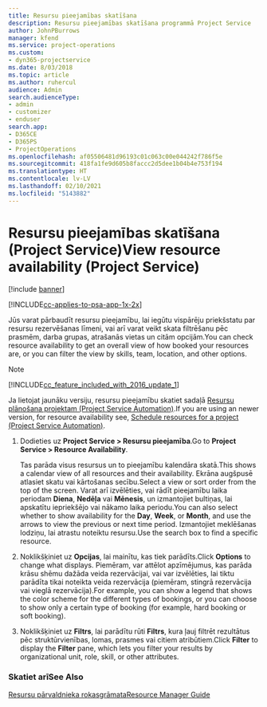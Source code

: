 ```yaml
---
title: Resursu pieejamības skatīšana
description: Resursu pieejamības skatīšana programmā Project Service
author: JohnPBurrows
manager: kfend
ms.service: project-operations
ms.custom:
- dyn365-projectservice
ms.date: 8/03/2018
ms.topic: article
ms.author: ruhercul
audience: Admin
search.audienceType:
- admin
- customizer
- enduser
search.app:
- D365CE
- D365PS
- ProjectOperations
ms.openlocfilehash: af05506481d96193c01c063c00e044242f786f5e
ms.sourcegitcommit: 418fa1fe9d605b8faccc2d5dee1b04b4e753f194
ms.translationtype: HT
ms.contentlocale: lv-LV
ms.lasthandoff: 02/10/2021
ms.locfileid: "5143882"
---
```

# <a name="view-resource-availability-project-service"></a><span data-ttu-id="dbb9c-103">Resursu pieejamības skatīšana (Project Service)</span><span class="sxs-lookup"><span data-stu-id="dbb9c-103">View resource availability (Project Service)</span></span>

[!include [banner](../includes/psa-now-project-operations.md)]

[!INCLUDE[cc-applies-to-psa-app-1x-2x](../includes/cc-applies-to-psa-app-1x-2x.md)]

<span data-ttu-id="dbb9c-104">Jūs varat pārbaudīt resursu pieejamību, lai iegūtu vispārēju priekšstatu par resursu rezervēšanas līmeni, vai arī varat veikt skata filtrēšanu pēc prasmēm, darba grupas, atrašanās vietas un citām opcijām.</span><span class="sxs-lookup"><span data-stu-id="dbb9c-104">You can check resource availability to get an overall view of how booked your resources are, or you can filter the view by skills, team, location, and other options.</span></span>  
  
> [!NOTE]
> [!INCLUDE[cc_feature_included_with_2016_update_1](../includes/cc-feature-included-with-2016-update-1.md)]  
> 
>  <span data-ttu-id="dbb9c-105">Ja lietojat jaunāku versiju, resursu pieejamību skatiet sadaļā [Resursu plānošana projektam (Project Service Automation)](../psa/schedule-resources-project.md).</span><span class="sxs-lookup"><span data-stu-id="dbb9c-105">If you are using an newer version, for resource availability see, [Schedule resources for a project (Project Service Automation)](../psa/schedule-resources-project.md).</span></span>  

1. <span data-ttu-id="dbb9c-106">Dodieties uz **Project Service > Resursu pieejamība**.</span><span class="sxs-lookup"><span data-stu-id="dbb9c-106">Go to **Project Service > Resource Availability**.</span></span>  

    <span data-ttu-id="dbb9c-107">Tas parāda visus resursus un to pieejamību kalendāra skatā.</span><span class="sxs-lookup"><span data-stu-id="dbb9c-107">This shows a calendar view of all resources and their availability.</span></span> <span data-ttu-id="dbb9c-108">Ekrāna augšpusē atlasiet skatu vai kārtošanas secību.</span><span class="sxs-lookup"><span data-stu-id="dbb9c-108">Select a view or sort order from the top of the screen.</span></span> <span data-ttu-id="dbb9c-109">Varat arī izvēlēties, vai rādīt pieejamību laika periodam **Diena**, **Nedēļa** vai **Mēnesis**, un izmantojiet bultiņas, lai apskatītu iepriekšējo vai nākamo laika periodu.</span><span class="sxs-lookup"><span data-stu-id="dbb9c-109">You can also select whether to show availability for the **Day**, **Week**, or **Month**, and use the arrows to view the previous or next time period.</span></span> <span data-ttu-id="dbb9c-110">Izmantojiet meklēšanas lodziņu, lai atrastu noteiktu resursu.</span><span class="sxs-lookup"><span data-stu-id="dbb9c-110">Use the search box to find a specific resource.</span></span>  

2. <span data-ttu-id="dbb9c-111">Noklikšķiniet uz **Opcijas**, lai mainītu, kas tiek parādīts.</span><span class="sxs-lookup"><span data-stu-id="dbb9c-111">Click **Options** to change what displays.</span></span> <span data-ttu-id="dbb9c-112">Piemēram, var attēlot apzīmējumus, kas parāda krāsu shēmu dažāda veida rezervācijai, vai var izvēlēties, lai tiktu parādīta tikai noteikta veida rezervācija (piemēram, stingrā rezervācija vai vieglā rezervācija).</span><span class="sxs-lookup"><span data-stu-id="dbb9c-112">For example, you can show a legend that shows the color scheme for the different types of bookings, or you can choose to show only a certain type of booking (for example, hard booking or soft booking).</span></span>  

3. <span data-ttu-id="dbb9c-113">Noklikšķiniet uz **Filtrs**, lai parādītu rūti **Filtrs**, kura ļauj filtrēt rezultātus pēc struktūrvienības, lomas, prasmes vai citiem atribūtiem.</span><span class="sxs-lookup"><span data-stu-id="dbb9c-113">Click **Filter** to display the **Filter** pane, which lets you filter your results by organizational unit, role, skill, or other attributes.</span></span>  

### <a name="see-also"></a><span data-ttu-id="dbb9c-114">Skatiet arī</span><span class="sxs-lookup"><span data-stu-id="dbb9c-114">See Also</span></span>  
 [<span data-ttu-id="dbb9c-115">Resursu pārvaldnieka rokasgrāmata</span><span class="sxs-lookup"><span data-stu-id="dbb9c-115">Resource Manager Guide</span></span>](../psa/resource-manager-guide.md)
